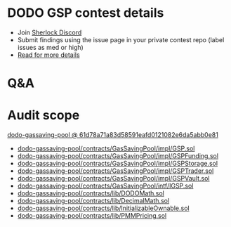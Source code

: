 
# DODO GSP contest details

- Join [Sherlock Discord](https://discord.gg/MABEWyASkp)
- Submit findings using the issue page in your private contest repo (label issues as med or high)
- [Read for more details](https://docs.sherlock.xyz/audits/watsons)

# Q&A

# Audit scope


[dodo-gassaving-pool @ 61d78a71a83d58591eafd0121082e6da5abb0e81](https://github.com/DODOEX/dodo-gassaving-pool/tree/61d78a71a83d58591eafd0121082e6da5abb0e81)
- [dodo-gassaving-pool/contracts/GasSavingPool/impl/GSP.sol](dodo-gassaving-pool/contracts/GasSavingPool/impl/GSP.sol)
- [dodo-gassaving-pool/contracts/GasSavingPool/impl/GSPFunding.sol](dodo-gassaving-pool/contracts/GasSavingPool/impl/GSPFunding.sol)
- [dodo-gassaving-pool/contracts/GasSavingPool/impl/GSPStorage.sol](dodo-gassaving-pool/contracts/GasSavingPool/impl/GSPStorage.sol)
- [dodo-gassaving-pool/contracts/GasSavingPool/impl/GSPTrader.sol](dodo-gassaving-pool/contracts/GasSavingPool/impl/GSPTrader.sol)
- [dodo-gassaving-pool/contracts/GasSavingPool/impl/GSPVault.sol](dodo-gassaving-pool/contracts/GasSavingPool/impl/GSPVault.sol)
- [dodo-gassaving-pool/contracts/GasSavingPool/intf/IGSP.sol](dodo-gassaving-pool/contracts/GasSavingPool/intf/IGSP.sol)
- [dodo-gassaving-pool/contracts/lib/DODOMath.sol](dodo-gassaving-pool/contracts/lib/DODOMath.sol)
- [dodo-gassaving-pool/contracts/lib/DecimalMath.sol](dodo-gassaving-pool/contracts/lib/DecimalMath.sol)
- [dodo-gassaving-pool/contracts/lib/InitializableOwnable.sol](dodo-gassaving-pool/contracts/lib/InitializableOwnable.sol)
- [dodo-gassaving-pool/contracts/lib/PMMPricing.sol](dodo-gassaving-pool/contracts/lib/PMMPricing.sol)

